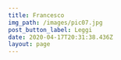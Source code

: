 ```yaml
---
title: Francesco
img_path: /images/pic07.jpg
post_button_label: Leggi
date: 2020-04-17T20:31:38.436Z
layout: page
---
```

